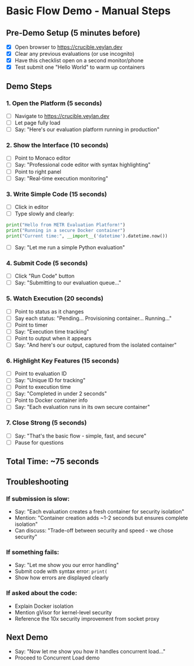 # Basic Flow Demo - Manual Steps

## Pre-Demo Setup (5 minutes before)
- [x] Open browser to https://crucible.veylan.dev
- [x] Clear any previous evaluations (or use incognito)
- [x] Have this checklist open on a second monitor/phone
- [x] Test submit one "Hello World" to warm up containers

## Demo Steps

### 1. Open the Platform (5 seconds)
- [ ] Navigate to https://crucible.veylan.dev
- [ ] Let page fully load
- [ ] Say: "Here's our evaluation platform running in production"

### 2. Show the Interface (10 seconds)
- [ ] Point to Monaco editor
- [ ] Say: "Professional code editor with syntax highlighting"
- [ ] Point to right panel
- [ ] Say: "Real-time execution monitoring"

### 3. Write Simple Code (15 seconds)
- [ ] Click in editor
- [ ] Type slowly and clearly:
```python
print("Hello from METR Evaluation Platform!")
print("Running in a secure Docker container")
print("Current time:", __import__('datetime').datetime.now())
```
- [ ] Say: "Let me run a simple Python evaluation"

### 4. Submit Code (5 seconds)
- [ ] Click "Run Code" button
- [ ] Say: "Submitting to our evaluation queue..."

### 5. Watch Execution (20 seconds)
- [ ] Point to status as it changes
- [ ] Say each status: "Pending... Provisioning container... Running..."
- [ ] Point to timer
- [ ] Say: "Execution time tracking"
- [ ] Point to output when it appears
- [ ] Say: "And here's our output, captured from the isolated container"

### 6. Highlight Key Features (15 seconds)
- [ ] Point to evaluation ID
- [ ] Say: "Unique ID for tracking"
- [ ] Point to execution time
- [ ] Say: "Completed in under 2 seconds"
- [ ] Point to Docker container info
- [ ] Say: "Each evaluation runs in its own secure container"

### 7. Close Strong (5 seconds)
- [ ] Say: "That's the basic flow - simple, fast, and secure"
- [ ] Pause for questions

## Total Time: ~75 seconds

## Troubleshooting

### If submission is slow:
- Say: "Each evaluation creates a fresh container for security isolation"
- Mention: "Container creation adds ~1-2 seconds but ensures complete isolation"
- Can discuss: "Trade-off between security and speed - we chose security"

### If something fails:
- Say: "Let me show you our error handling" 
- Submit code with syntax error: `print(`
- Show how errors are displayed clearly

### If asked about the code:
- Explain Docker isolation
- Mention gVisor for kernel-level security
- Reference the 10x security improvement from socket proxy

## Next Demo
- Say: "Now let me show you how it handles concurrent load..."
- Proceed to Concurrent Load demo